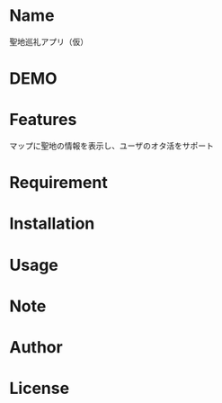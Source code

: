 # Name

聖地巡礼アプリ（仮）

# DEMO



# Features

マップに聖地の情報を表示し、ユーザのオタ活をサポート

# Requirement



# Installation



# Usage



# Note



# Author


# License

